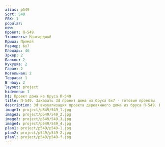 ```yaml
---
alias: p549
Sort: 549
FBX: 1
popular: 
new: 
Проект: П-549
Этажность: Мансардный
Крыша: Прямая
Размер: 6х7
Площадь: 46
Эркер: 2
Балкон: 2
Кукушка: 2
Гараж: 2
Котельная: 2
Терраса: 1
В чашу: 2
layout: project
hidemenu: 1
h1: Проект дома из бруса П-549
title: П-549. Заказать 3d проект дома из бруса 6х7 - готовые проекты
description: 3d визуализация проекта деревянного дома из бруса П-549. Площадь 46 м2, размер 6х7. Вы можете внести любые изменения в проект.
image1: project/p549/549_1.jpg
image2: project/p549/549_2.jpg
image3: project/p549/549_3.jpg
image4: project/p549/549_4.jpg
plan1: project/p549/p549-1.jpg
plan2: project/p549/p549-2.jpg
planl: project/p549/p549-f.jpg
---
```

